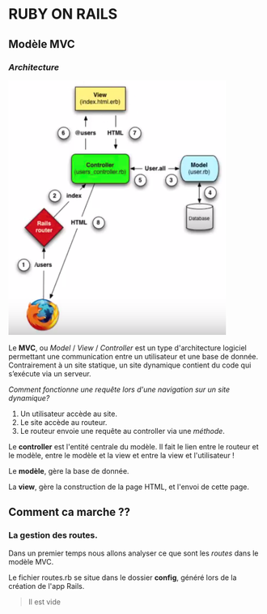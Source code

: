 # RUBY ON RAILS

## Modèle MVC
### ***Architecture***

![Image Archi](/images/schema_MVC.png)

Le **MVC**, ou *Model* / *View* / *Controller* est un
type d'architecture logiciel permettant une communication entre un utilisateur et une base de donnée.
Contrairement à un site statique, un site dynamique contient du code qui s’exécute via un serveur.

*Comment fonctionne une requête lors d'une navigation sur un site dynamique?*

1. Un utilisateur accède au site.
1. Le site accède au routeur.
1. Le routeur envoie une requête au controller via une *méthode*.

Le **controller** est l'entité centrale du modèle. Il fait le lien entre le routeur et le modèle, entre le modèle et la view et entre la view et l'utilisateur !

Le **modèle**, gère la base de donnée.

La **view**, gère la construction de la page HTML, et l'envoi de cette page.


## Comment ca marche ??

### La gestion des routes.

Dans un premier temps nous allons analyser ce que sont les *routes* dans le modèle MVC.

Le fichier routes.rb se situe dans le dossier **config**, généré lors de la création de l'app Rails.
> Il est vide

